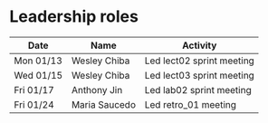# Leadership roles

| Date      | Name              | Activity                                               |
|-----------|-------------------|--------------------------------------------------------|
| Mon 01/13 | Wesley Chiba      | Led lect02 sprint meeting                              | 
| Wed 01/15 | Wesley Chiba      | Led lect03 sprint meeting                              | 
| Fri 01/17 | Anthony Jin       | Led lab02 sprint meeting                               | 
| Fri 01/24 | Maria Saucedo     | Led retro_01 meeting                                   |
